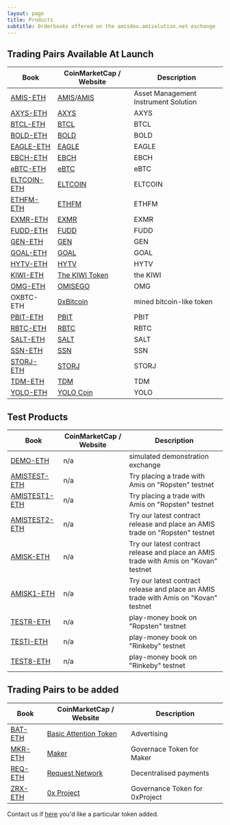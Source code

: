 ```yaml
---
layout: page
title: Products
subtitle: Orderbooks offered on the amisdex.amisolution.net exchange
---
```

## Trading Pairs Available At Launch

|Book|CoinMarketCap / Website|Description|
|------|----|----|
|[AMIS-ETH](https://amisdex.amisolution.net/exchange/?pairId=AMIS-ETH)|[AMIS](https://coinmarketcap.com/currencies/amis/)/[AMIS](https://github.com/amisolution/ERC20-AMIS/)|Asset Management Instrument Solution|
|[AXYS-ETH](https://amisdex.amisolution.net/exchange/?pairId=AXYS-ETH)|[AXYS](https://coinmarketcap.com/currencies/axys)|AXYS|
|[BTCL-ETH](https://amisdex.amisolution.net/exchange/?pairId=BTCL-ETH)|[BTCL](https://coinmarketcap.com/currencies/btcl)|BTCL|
|[BOLD-ETH](https://amisdex.amisolution.net/exchange/?pairId=BOLD-ETH)|[BOLD](https://coinmarketcap.com/currencies/bold)|BOLD|
|[EAGLE-ETH](https://amisdex.amisolution.net/exchange/?pairId=EAGLE-ETH)|[EAGLE](https://coinmarketcap.com/currencies/eagle)|EAGLE|
|[EBCH-ETH](https://amisdex.amisolution.net/exchange/?pairId=EBCH-ETH)|[EBCH](https://coinmarketcap.com/currencies/ebch)|EBCH|
|[eBTC-ETH](https://amisdex.amisolution.net/exchange/?pairId=eBTC-ETH)|[eBTC](https://coinmarketcap.com/currencies/ebtc)|eBTC|
|[ELTCOIN-ETH](https://amisdex.amisolution.net/exchange/?pairId=ELTCOIN-ETH)|[ELTCOIN](https://coinmarketcap.com/currencies/eltcoin)|ELTCOIN|
|[ETHFM-ETH](https://amisdex.amisolution.net/exchange/?pairId=ETHFM-ETH)|[ETHFM](https://coinmarketcap.com/currencies/ethfm)|ETHFM|
|[EXMR-ETH](https://amisdex.amisolution.net/exchange/?pairId=EXMR-ETH)|[EXMR](https://coinmarketcap.com/currencies/exmr)|EXMR|
|[FUDD-ETH](https://amisdex.amisolution.net/exchange/?pairId=FUDD-ETH)|[FUDD](https://coinmarketcap.com/currencies/fudd)|FUDD|
|[GEN-ETH](https://amisdex.amisolution.net/exchange/?pairId=GEN-ETH)|[GEN](https://coinmarketcap.com/currencies/gen)|GEN|
|[GOAL-ETH](https://amisdex.amisolution.net/exchange/?pairId=GOAL-ETH)|[GOAL](https://coinmarketcap.com/currencies/goal)|GOAL|
|[HYTV-ETH](https://amisdex.amisolution.net/exchange/?pairId=HYTV-ETH)|[HYTV](https://coinmarketcap.com/currencies/hytv)|HYTV|
|[KIWI-ETH](https://amisdex.amisolution.net/exchange/?pairId=KIWI-ETH)|[The KIWI Token](https://thekiwi.online/)|the KIWI|
|[OMG-ETH](https://amisdex.amisolution.net/exchange/?pairId=OMG-ETH)|[OMISEGO](http://coinmarketcap.com/currencies/omg)|OMG|
|OXBTC-ETH|[0xBitcoin](https://0xbitcoin.org/)|mined bitcoin-like token|
|[PBIT-ETH](https://amisdex.amisolution.net/exchange/?pairId=PBIT-ETH)|[PBIT](https://coinmarketcap.com/currencies/pbit)|PBIT|
|[RBTC-ETH](https://amisdex.amisolution.net/exchange/?pairId=RBTC-ETH)|[RBTC](https://coinmarketcap.com/currencies/rbtc)|RBTC|
|[SALT-ETH](https://amisdex.amisolution.net/exchange/?pairId=SALT-ETH)|[SALT](https://coinmarketcap.com/currencies/salt)|SALT|
|[SSN-ETH](https://amisdex.amisolution.net/exchange/?pairId=SSN-ETH)|[SSN](https://coinmarketcap.com/currencies/ssn)|SSN|
|[STORJ-ETH](https://amisdex.amisolution.net/exchange/?pairId=STORJ-ETH)|[STORJ](https://coinmarketcap.com/currencies/storj)|STORJ|
|[TDM-ETH](https://amisdex.amisolution.net/exchange/?pairId=TDM-ETH)|[TDM](https://coinmarketcap.com/currencies/tdm)|TDM|
|[YOLO-ETH](https://amisdex.amisolution.net/exchange/?pairId=YOLO-ETH)|[YOLO Coin](https://coinmarketcap.com/currencies/)|YOLO|

## Test Products

|Book|CoinMarketCap / Website|Description|
|------|----|----|
|[DEMO-ETH](https://amisdex.amisolution.net/exchange/?pairId=DEMO-ETH&vu=1)|n/a|simulated demonstration exchange|
|[AMISTEST-ETH](https://amisdex.amisolution.net/exchange/?pairId=AMISTEST-ETH)|n/a|Try placing a trade with Amis on "Ropsten" testnet|
|[AMISTEST1-ETH](https://amisdex.amisolution.net/exchange/?pairId=AMISTEST1-ETH)|n/a|Try placing a trade with Amis on "Ropsten" testnet|
|[AMISTEST2-ETH](https://amisdex.amisolution.net/exchange/?pairId=AMISTEST2-ETH)|n/a|Try our latest contract release and place an AMIS trade on "Ropsten" testnet|
|[AMISK-ETH](https://amisdex.amisolution.net/exchange/?pairId=AMISK-ETH)|n/a|Try our latest contract release and place an AMIS trade with Amis on "Kovan" testnet|
|[AMISK1-ETH](https://amisdex.amisolution.net/exchange/?pairId=AMISK1-ETH)|n/a|Try our latest contract release and place an AMIS trade with Amis on "Kovan" testnet|
|[TESTR-ETH](https://amisdex.amisolution.net/exchange/?pairId=TESTR-ETH)|n/a|play-money book on "Ropsten" testnet|
|[TESTI-ETH](https://amisdex.amisolution.net/exchange/?pairId=TESTI-ETH)|n/a|play-money book on "Rinkeby" testnet|
|[TEST8-ETH](https://amisdex.amisolution.net/exchange/?pairId=TEST8-ETH)|n/a|play-money book on "Rinkeby" testnet|


## Trading Pairs to be added

|Book|CoinMarketCap / Website|Description|
|------|----|----|
|[BAT-ETH](https://amisdex.amisolution.net/exchange/?pairId=BAT-ETH)|[Basic Attention Token](https://coinmarketcap.com/currencies/basic-attention-token/)|Advertising|
|[MKR-ETH](https://amisdex.amisolution.net/exchange/?pairId=MKR-ETH)|[Maker](https://coinmarketcap.com/currencies/maker/)|Governace Token for Maker|
|[REQ-ETH](https://amisdex.amisolution.net/exchange/?pairId=REQ-ETH)|[Request Network](https://coinmarketcap.com/currencies/request-network/)|Decentralised payments|
|[ZRX-ETH](https://amisdex.amisolution.net/exchange/?pairId=ZRX-ETH)|[0x Project](https://coinmarketcap.com/currencies/0x/)|Governance Token for 0xProject|

Contact us if [here](https://github.com/amis-erc20/amisdex/master/help/listing-a-token/) you'd like a particular token added.
